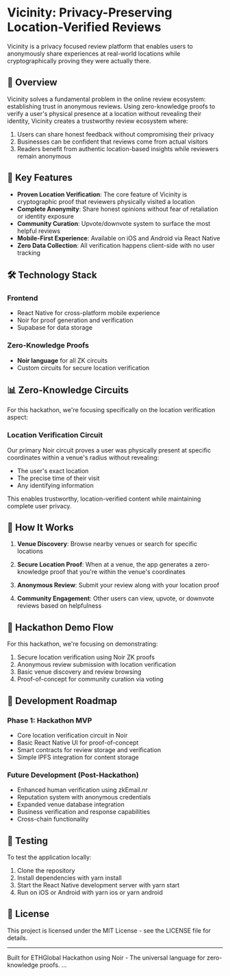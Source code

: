 # Vicinity: Privacy-Preserving Location-Verified Reviews

Vicinity is a privacy focused review platform that enables users to anonymously share experiences at real-world locations while cryptographically proving they were actually there.

## 🌟 Overview

Vicinity solves a fundamental problem in the online review ecosystem: establishing trust in anonymous reviews. Using zero-knowledge proofs to verify a user's physical presence at a location without revealing their identity, Vicinity creates a trustworthy review ecosystem where:

1. Users can share honest feedback without compromising their privacy
2. Businesses can be confident that reviews come from actual visitors
3. Readers benefit from authentic location-based insights while reviewers remain anonymous

## 🔐 Key Features

- **Proven Location Verification**: The core feature of Vicinity is cryptographic proof that reviewers physically visited a location
- **Complete Anonymity**: Share honest opinions without fear of retaliation or identity exposure
- **Community Curation**: Upvote/downvote system to surface the most helpful reviews
- **Mobile-First Experience**: Available on iOS and Android via React Native
- **Zero Data Collection**: All verification happens client-side with no user tracking

## 🛠️ Technology Stack

### Frontend

- React Native for cross-platform mobile experience
- Noir for proof generation and verification
- Supabase for data storage

### Zero-Knowledge Proofs

- **Noir language** for all ZK circuits
- Custom circuits for secure location verification

## 📊 Zero-Knowledge Circuits

For this hackathon, we're focusing specifically on the location verification aspect:

### Location Verification Circuit

Our primary Noir circuit proves a user was physically present at specific coordinates within a venue's radius without revealing:

- The user's exact location
- The precise time of their visit
- Any identifying information

This enables trustworthy, location-verified content while maintaining complete user privacy.

## 🔄 How It Works

1. **Venue Discovery**: Browse nearby venues or search for specific locations

2. **Secure Location Proof**: When at a venue, the app generates a zero-knowledge proof that you're within the venue's coordinates

3. **Anonymous Review**: Submit your review along with your location proof

4. **Community Engagement**: Other users can view, upvote, or downvote reviews based on helpfulness

## 📱 Hackathon Demo Flow

For this hackathon, we're focusing on demonstrating:

1. Secure location verification using Noir ZK proofs
2. Anonymous review submission with location verification
3. Basic venue discovery and review browsing
4. Proof-of-concept for community curation via voting

## 🚀 Development Roadmap

### Phase 1: Hackathon MVP

- Core location verification circuit in Noir
- Basic React Native UI for proof-of-concept
- Smart contracts for review storage and verification
- Simple IPFS integration for content storage

### Future Development (Post-Hackathon)

- Enhanced human verification using zkEmail.nr
- Reputation system with anonymous credentials
- Expanded venue database integration
- Business verification and response capabilities
- Cross-chain functionality

## 🧪 Testing

To test the application locally:

1. Clone the repository
2. Install dependencies with yarn install
3. Start the React Native development server with yarn start
4. Run on iOS or Android with yarn ios or yarn android

## 📝 License

This project is licensed under the MIT License - see the LICENSE file for details.

---

Built for ETHGlobal Hackathon using Noir - The universal language for zero-knowledge proofs.
...
